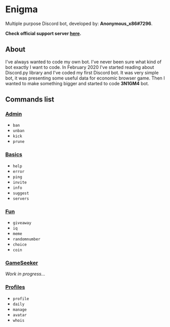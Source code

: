 # Enigma
Multiple purpose Discord bot, developed by: **Anonymous_x86#7296**.

**Check official support server [here](https://discord.gg/SRdmrPpf2z "3N1GMA Support Server").**

## About
I've always wanted to code my own bot. I've never been sure what kind of bot exactly I want to code.
In February 2020 I've started reading about Discord.py library and I've coded my first Discord bot.
It was very simple bot, it was presenting some useful data for economic browser game.
Then I wanted to make something bigger and started to code **3N1GM4** bot.

## Commands list

### [Admin](https://github.com/AnonymousX86/Enigma-Bot/blob/master/enigma/cogs/admin.py)

- `ban`
- `unban`
- `kick`
- `prune`


### [Basics](https://github.com/AnonymousX86/Enigma-Bot/blob/master/enigma/cogs/basics.py)

- `help`
- `error`
- `ping`
- `invite`
- `info`
- `suggest`
- `servers`


### [Fun](https://github.com/AnonymousX86/Enigma-Bot/blob/master/enigma/cogs/fun.py)

- `giveaway`
- `iq`
- `meme`
- `randomnumber`
- `choice`
- `coin`


### [GameSeeker](https://github.com/AnonymousX86/Enigma-Bot/blob/master/enigma/cogs/game_seeker.py)

_Work in progress..._


### [Profiles](https://github.com/AnonymousX86/Enigma-Bot/blob/master/enigma/cogs/profiles.py)

- `profile`
- `daily`
- `manage`
- `avatar`
- `whois`

